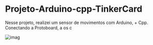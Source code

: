 # Projeto-Arduino-cpp-TinkerCard
 
  Nesse projeto, realizei um sensor de movimentos com Arduino, + Cpp. Conectando a Protoboard, a os c
  
![imag](https://github.com/user-attachments/assets/a318b6ee-bb10-40b8-add4-95fb8471fec1)
